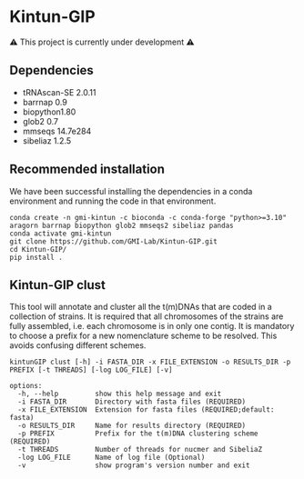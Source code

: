 # Kintun-GIP
:warning: This project is currently under development :warning:

## Dependencies
- tRNAscan-SE 2.0.11 
- barrnap 0.9
- biopython1.80
- glob2 0.7
- mmseqs 14.7e284
- sibeliaz 1.2.5

## Recommended installation 
We have been successful installing the dependencies in a conda environment and running the code in that environment.
```
conda create -n gmi-kintun -c bioconda -c conda-forge "python>=3.10" aragorn barrnap biopython glob2 mmseqs2 sibeliaz pandas
conda activate gmi-kintun
git clone https://github.com/GMI-Lab/Kintun-GIP.git
cd Kintun-GIP/
pip install .
```

## Kintun-GIP clust
This tool will annotate and cluster all the t(m)DNAs that are coded in a collection of strains. It is required 
that all chromosomes of the strains are fully assembled, i.e. each chromosome is in only one contig. It is mandatory 
to choose a prefix for a new nomenclature scheme to be resolved. This avoids confusing different schemes.

```
kintunGIP clust [-h] -i FASTA_DIR -x FILE_EXTENSION -o RESULTS_DIR -p PREFIX [-t THREADS] [-log LOG_FILE] [-v]

options:
  -h, --help         show this help message and exit
  -i FASTA_DIR       Directory with fasta files (REQUIRED)
  -x FILE_EXTENSION  Extension for fasta files (REQUIRED;default: fasta)
  -o RESULTS_DIR     Name for results directory (REQUIRED)
  -p PREFIX          Prefix for the t(m)DNA clustering scheme (REQUIRED)
  -t THREADS         Number of threads for nucmer and SibeliaZ
  -log LOG_FILE      Name of log file (Optional)
  -v                 show program's version number and exit
```
